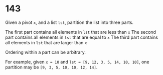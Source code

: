 [_metadata_:number]:-      "143"
[_metadata_:difficulty]:-  "Medium"
[_metadata_:asker]:-       "Amazon"
[_metadata_:tags]:-        "order list"

# 143

Given a pivot `x`, and a list `lst`, partition the list into three parts.

The first part contains all elements in `lst` that are less than `x`
The second part contains all elements in `lst` that are equal to `x`
The third part contains all elements in `lst` that are larger than `x`

Ordering within a part can be arbitrary.

For example, given `x = 10` and `lst = [9, 12, 3, 5, 14, 10, 10]`, one
partition may be `[9, 3, 5, 10, 10, 12, 14]`.
